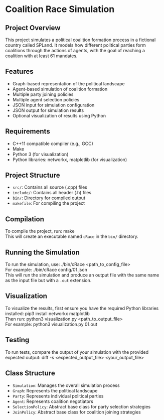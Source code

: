 # Coalition Race Simulation

## Project Overview

This project simulates a political coalition formation process in a fictional country called SPLand. It models how different political parties form coalitions through the actions of agents, with the goal of reaching a coalition with at least 61 mandates.

## Features

- Graph-based representation of the political landscape
- Agent-based simulation of coalition formation
- Multiple party joining policies
- Multiple agent selection policies
- JSON input for simulation configuration
- JSON output for simulation results
- Optional visualization of results using Python

## Requirements

- C++11 compatible compiler (e.g., GCC)
- Make
- Python 3 (for visualization)
- Python libraries: networkx, matplotlib (for visualization)

## Project Structure

- `src/`: Contains all source (.cpp) files
- `include/`: Contains all header (.h) files
- `bin/`: Directory for compiled output
- `makefile`: For compiling the project

## Compilation

To compile the project, run: make <br>
This will create an executable named `cRace` in the `bin/` directory.

## Running the Simulation

To run the simulation, use: ./bin/cRace <path_to_config_file> <br>
For example: ./bin/cRace config/01.json <br>
This will run the simulation and produce an output file with the same name as the input file but with a `.out` extension.

## Visualization

To visualize the results, first ensure you have the required Python libraries installed: pip3 install networkx matplotlib <br>
Then run: python3 visualization.py <path_to_output_file> <br>
For example: python3 visualization.py 01.out <br>
## Testing

To run tests, compare the output of your simulation with the provided expected output: diff -s <expected_output_file> <your_output_file>
## Class Structure

- `Simulation`: Manages the overall simulation process
- `Graph`: Represents the political landscape
- `Party`: Represents individual political parties
- `Agent`: Represents coalition negotiators
- `SelectionPolicy`: Abstract base class for party selection strategies
- `JoinPolicy`: Abstract base class for coalition joining strategies
